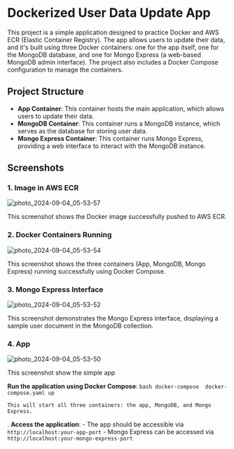 # Dockerized User Data Update App

This project is a simple application designed to practice Docker and AWS ECR (Elastic Container Registry). The app allows users to update their data, and it's built using three Docker containers: one for the app itself, one for the MongoDB database, and one for Mongo Express (a web-based MongoDB admin interface). The project also includes a Docker Compose configuration to manage the containers.

## Project Structure

- **App Container**: This container hosts the main application, which allows users to update their data.
- **MongoDB Container**: This container runs a MongoDB instance, which serves as the database for storing user data.
- **Mongo Express Container**: This container runs Mongo Express, providing a web interface to interact with the MongoDB instance.

## Screenshots

### 1. Image in AWS ECR

![photo_2024-09-04_05-53-57](https://github.com/user-attachments/assets/fb75d6b2-41f4-4d84-a3d9-d57b65b09742)


This screenshot shows the Docker image successfully pushed to AWS ECR.

### 2. Docker Containers Running

![photo_2024-09-04_05-53-54](https://github.com/user-attachments/assets/9d7882cb-638e-4d6c-b798-ddbc98f872bb)


This screenshot shows the three containers (App, MongoDB, Mongo Express) running successfully using Docker Compose.

### 3. Mongo Express Interface

![photo_2024-09-04_05-53-52](https://github.com/user-attachments/assets/619b196a-d4e5-4106-87d7-7e9e385e87e1)


This screenshot demonstrates the Mongo Express interface, displaying a sample user document in the MongoDB collection.

### 4. App

![photo_2024-09-04_05-53-50](https://github.com/user-attachments/assets/f0974de9-89a8-46a0-8ac8-bb085b4c7407)

This screenshot show the simple app



  **Run the application using Docker Compose**:
    ```bash
    docker-compose  docker-compose.yaml up 
    ```

    This will start all three containers: the app, MongoDB, and Mongo Express.
. **Access the application**:
    - The app should be accessible via `http://localhost:your-app-port`
    - Mongo Express can be accessed via `http://localhost:your-mongo-express-port`
